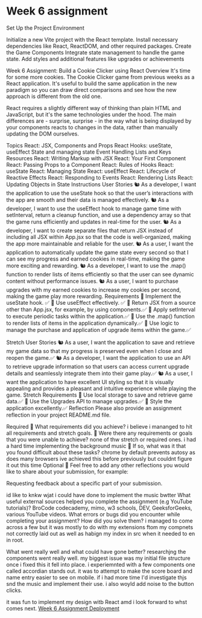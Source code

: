# Week 6 assignment

Set Up the Project Environment

Initialize a new Vite project with the React template.
Install necessary dependencies like React, ReactDOM, and other required packages.
Create the Game Components
Integrate state management to handle the game state.
Add styles and additional features like upgrades or achievements

Week 6 Assignment: Build a Cookie Clicker using React
Overview
It's time for some more cookies. The Cookie Clicker game from previous weeks as a React application. It's useful to build the same application in the new paradigm so you can draw direct comparisons and see how the new approach is different from the old one.

React requires a slightly different way of thinking than plain HTML and JavaScript, but it's the same technologies under the hood. The main differences are - surprise, surprise - in the way what is being displayed by your components reacts to changes in the data, rather than manually updating the DOM ourselves.

Topics
React: JSX, Components and Props
React Hooks: useState, useEffect
State and managing state
Event Handling
Lists and Keys
Resources
React: Writing Markup with JSX
React: Your First Component
React: Passing Props to a Component
React: Rules of Hooks
React: useState
React: Managing State
React: useEffect
React: Lifecycle of Reactive Effects
React: Responding to Events
React: Rendering Lists
React: Updating Objects in State
Instructions
User Stories
🐿️ As a developer, I want the application to use the useState hook so that the user’s interactions with the app are smooth and their data is managed effectively.
🐿️ As a developer, I want to use the useEffect hook to manage game time with setInterval, return a cleanup function, and use a dependency array so that the game runs efficiently and updates in real-time for the user.
🐿️ As a developer, I want to create separate files that return JSX instead of including all JSX within App.jsx so that the code is well-organized, making the app more maintainable and reliable for the user.
🐿️ As a user, I want the application to automatically update the game state every second so that I can see my progress and earned cookies in real-time, making the game more exciting and rewarding.
🐿️ As a developer, I want to use the .map() function to render lists of items efficiently so that the user can see dynamic content without performance issues.
🐿️ As a user, I want to purchase upgrades with my earned cookies to increase my cookies per second, making the game play more rewarding.
Requirements
🎯 Implement the useState hook. ✅
🎯 Use useEffect effectively. ✅
🎯 Return JSX from a source other than App.jsx, for example, by using components.✅
🎯 Apply setInterval to execute periodic tasks within the application.✅
🎯 Use the .map() function to render lists of items in the application dynamically.✅
🎯 Use logic to manage the purchase and application of upgrade items within the game.✅

Stretch User Stories
🐿️ As a user, I want the application to save and retrieve my game data so that my progress is preserved even when I close and reopen the game.✅
🐿️ As a developer, I want the application to use an API to retrieve upgrade information so that users can access current upgrade details and seamlessly integrate them into their game play.✅
🐿️ As a user, I want the application to have excellent UI styling so that it is visually appealing and provides a pleasant and intuitive experience while playing the game.
Stretch Requirements
🏹 Use local storage to save and retrieve game data.✅
🏹 Use the Upgrades API to manage upgrades.✅
🏹 Style the application excellently.✅
Reflection
Please also provide an assignment reflection in your project README.md file.

Required
🎯 What requirements did you achieve? i believe i mananged to hit all requirements
and stretch goals.
🎯 Were there any requirements or goals that you were unable to achieve? none of thw stretch or
required ones. i had a hard time implementing the background music
🎯 If so, what was it that you found difficult about these tasks? chrome by default prevents autosy as does many browsers ive achieved this
before previously but couldnt figure it out this time
Optional
🏹 Feel free to add any other reflections you would like to share about your submission, for example:

Requesting feedback about a specific part of your submission.

id like to knkw wjat i could have done to implement the music bwtter
What useful external sources helped you complete the assignment (e.g YouTube tutorials)?
BroCode codecademy, mimo, w3 schools, DEV, GeeksforGeeks, various YouTube videos.
What errors or bugs did you encounter while completing your assignment? How did you solve them?
i managed to come across a few but it was mostly to do with my extensions ftom my compnets not correctly laid out
as well as habign my index in src when it needed to en in root.

What went really well and what could have gone better?
researchjng the components went really well. my biggest issue was
my initial file structure once i fixed this it fell into place. i experiemnted with a
few components one called accordian stands out. it was to attempt to make the score board and name entry easier to
see on mobile.
if i had more time I'd investigate thjs snd the music and implement their use. i also
woyld add noise to the button clicks.

it was fun to implement my design witb React amd i look forward to
whst comes next.
[Week 6 Assignment Deployment](https://week-6-assignment-rho.vercel.app/)
